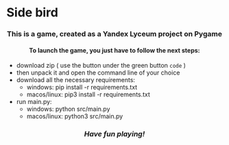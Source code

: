 # Side bird

### <center> This is a game, created as a Yandex Lyceum project on Pygame

#### <center> To launch the game, you just have to follow the next steps:

- download zip ( use the button under the green button `code` )
- then unpack it and open the command line of your choice
- download all the necessary requirements: 
  - windows: pip install -r requirements.txt
  - macos/linux: pip3 install -r requirements.txt
- run main.py:
  - windows: python src/main.py
  - macos/linux: python3 src/main.py

### <center> <i> Have fun playing!